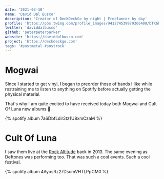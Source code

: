 ```yaml
---
date: '2021-03-10'
name: 'David Dal Busco'
description: 'Creator of DeckDeckGo by night | Freelancer by day'
profile: 'https://pbs.twimg.com/profile_images/941274539979366400/bTKGkd-O_400x400.jpg'
twitter: 'daviddalbusco'
github: 'peterpeterparker'
website: 'https://daviddalbusco.com'
project: 'https://deckdeckgo.com'
tags: '#postmetal #postrock'
---
```


# Mogwai

Since I started to get vinyl, I began to preorder those of bands I like while restraining me to listen to anything on Spotify before actually getting the physical material.  

That's why I am quite excited to have received today both Mogwai and Cult Of Luna new albums 🥳. 

{% spotify album 7a6DbfLdir3tz1U8xmCzaM %}

# Cult Of Luna

I saw them live at the [Rock Altitude](https://www.rockaltitude.ch/) back in 2013. The same evening as Deftones was performing too. That was such a cool events. Such a cool festival.

{% spotify album 4AyosRz27DscmVHTLPpCM0 %}

